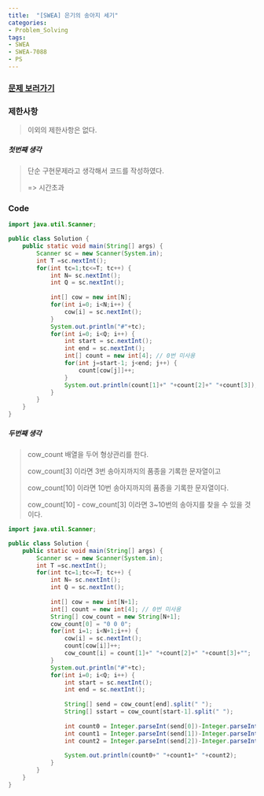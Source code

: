 ```yaml
---
title:  "[SWEA] 은기의 송아지 세기"
categories:
- Problem_Solving
tags:
- SWEA
- SWEA-7088
- PS
---
```





### [문제 보러가기]( https://swexpertacademy.com/main/code/problem/problemDetail.do?contestProbId=AWkIeU76A9cDFAXC&categoryId=AWkIeU76A9cDFAXC&categoryType=CODE )



### 제한사항

> 이외의 제한사항은 없다.

##### 첫번째 생각

> 단순 구현문제라고 생각해서 코드를 작성하였다.
>
> => 시간초과



### Code

```java
import java.util.Scanner;

public class Solution {
	public static void main(String[] args) {
		Scanner sc = new Scanner(System.in);
		int T =sc.nextInt();
		for(int tc=1;tc<=T; tc++) {
			int N= sc.nextInt();
			int Q = sc.nextInt();
			
			int[] cow = new int[N];
			for(int i=0; i<N;i++) {
				cow[i] = sc.nextInt();
			}
			System.out.println("#"+tc);
			for(int i=0; i<Q; i++) {
				int start = sc.nextInt();
				int end = sc.nextInt();
				int[] count = new int[4]; // 0번 미사용
				for(int j=start-1; j<end; j++) {
					count[cow[j]]++;
				}
				System.out.println(count[1]+" "+count[2]+" "+count[3]);
			}
		}
	}
}

```



##### 두번째 생각

> cow_count 배열을 두어 형상관리를 한다.
>
> cow_count[3] 이라면 3번 송아지까지의 품종을 기록한 문자열이고
>
> cow_count[10] 이라면 10번 송아지까지의 품종을 기록한 문자열이다.
>
> cow_count[10] - cow_count[3] 이라면 3~10번의 송아지를 찾을 수 있을 것이다.



```java
import java.util.Scanner;

public class Solution {
	public static void main(String[] args) {
		Scanner sc = new Scanner(System.in);
		int T =sc.nextInt();
		for(int tc=1;tc<=T; tc++) {
			int N= sc.nextInt();
			int Q = sc.nextInt();
			
			int[] cow = new int[N+1];
			int[] count = new int[4]; // 0번 미사용
			String[] cow_count = new String[N+1];
			cow_count[0] = "0 0 0";
			for(int i=1; i<N+1;i++) {
				cow[i] = sc.nextInt();
				count[cow[i]]++;
				cow_count[i] = count[1]+" "+count[2]+" "+count[3]+"";
			}
			System.out.println("#"+tc);
			for(int i=0; i<Q; i++) {
				int start = sc.nextInt();
				int end = sc.nextInt();
				
				String[] send = cow_count[end].split(" ");
				String[] sstart = cow_count[start-1].split(" ");
				
				int count0 = Integer.parseInt(send[0])-Integer.parseInt(sstart[0]);
				int count1 = Integer.parseInt(send[1])-Integer.parseInt(sstart[1]);
				int count2 = Integer.parseInt(send[2])-Integer.parseInt(sstart[2]);
				
				System.out.println(count0+" "+count1+" "+count2);
			}
		}
	}
}

```

